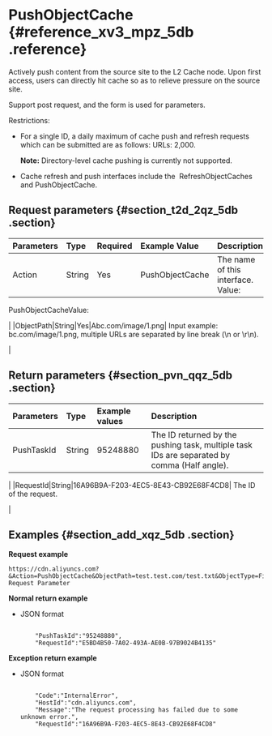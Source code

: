 # PushObjectCache {#reference_xv3_mpz_5db .reference}

Actively push content from the source site to the L2 Cache node. Upon first access, users can directly hit cache so as to relieve pressure on the source site.

Support post request, and the form is used for parameters.

Restrictions:

-   For a single ID, a daily maximum of cache push and refresh requests which can be submitted are as follows: URLs: 2,000.

    **Note:** Directory-level cache pushing is currently not supported.

-   Cache refresh and push interfaces include the  RefreshObjectCaches  and PushObjectCache.

## Request parameters {#section_t2d_2qz_5db .section}

|Parameters|Type|Required|Example Value|Description|
|:---------|:---|:-------|:------------|:----------|
|Action|String|Yes|PushObjectCache| The name of this interface.  Value: 

 PushObjectCacheValue:

 |
|ObjectPath|String|Yes|Abc.com/image/1.png| Input example: bc.com/image/1.png, multiple URLs are separated by line break \(\\n or \\r\\n\).

 |

## Return parameters {#section_pvn_qqz_5db .section}

|Parameters|Type|Example values|Description|
|:---------|:---|:-------------|:----------|
|PushTaskId|String|95248880| The ID returned by the pushing task, multiple task IDs are separated by comma \(Half angle\).

 |
|RequestId|String|16A96B9A-F203-4EC5-8E43-CB92E68F4CD8| The ID of the request.

 |

## Examples {#section_add_xqz_5db .section}

**Request example**

```
https://cdn.aliyuncs.com?&Action=PushObjectCache&ObjectPath=test.test.com/test.txt&ObjectType=File&Public Request Parameter
```

**Normal return example**

-   JSON format

    ```
    
        "PushTaskId":"95248880",
        "RequestId":"E5BD4B50-7A02-493A-AE0B-97B9024B4135"
    
    ```


**Exception return example**

-   JSON format

    ```
    
        "Code":"InternalError",
        "HostId":"cdn.aliyuncs.com",
        "Message":"The request processing has failed due to some unknown error.",
        "RequestId":"16A96B9A-F203-4EC5-8E43-CB92E68F4CD8"
    
    ```


